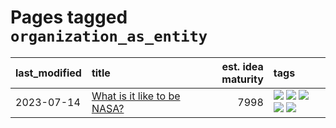 # Pages tagged `organization_as_entity`

|last_modified|title|est. idea maturity|tags
|:---|:---|---:|:---|
|2023-07-14|[What is it like to be NASA?](../what_is_it_like_to_be_nasa.md)|7998|[![](https://img.shields.io/badge/tag-disunity_of_identity-606780)](../tags/disunity_of_identity.md) [![](https://img.shields.io/badge/tag-organization_as_entity-9a9fc4)](../tags/organization_as_entity.md) [![](https://img.shields.io/badge/tag-philosophy-35b163)](../tags/philosophy.md) [![](https://img.shields.io/badge/tag-society_of_mind-82f6b0)](../tags/society_of_mind.md) [![](https://img.shields.io/badge/tag-theory_of_mind-7a169c)](../tags/theory_of_mind.md)|